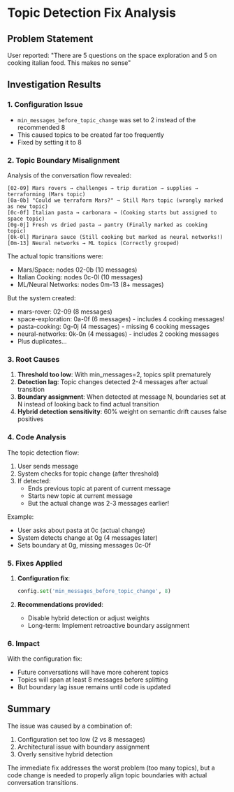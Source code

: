 # Topic Detection Fix Analysis

## Problem Statement

User reported: "There are 5 questions on the space exploration and 5 on cooking italian food. This makes no sense"

## Investigation Results

### 1. Configuration Issue
- `min_messages_before_topic_change` was set to 2 instead of the recommended 8
- This caused topics to be created far too frequently
- Fixed by setting it to 8

### 2. Topic Boundary Misalignment

Analysis of the conversation flow revealed:

```
[02-09] Mars rovers → challenges → trip duration → supplies → terraforming (Mars topic)
[0a-0b] "Could we terraform Mars?" → Still Mars topic (wrongly marked as new topic)
[0c-0f] Italian pasta → carbonara → (Cooking starts but assigned to space topic)
[0g-0j] Fresh vs dried pasta → pantry (Finally marked as cooking topic)
[0k-0l] Marinara sauce (Still cooking but marked as neural networks!)
[0m-13] Neural networks → ML topics (Correctly grouped)
```

The actual topic transitions were:
- Mars/Space: nodes 02-0b (10 messages)
- Italian Cooking: nodes 0c-0l (10 messages)
- ML/Neural Networks: nodes 0m-13 (8+ messages)

But the system created:
- mars-rover: 02-09 (8 messages)
- space-exploration: 0a-0f (6 messages) - includes 4 cooking messages!
- pasta-cooking: 0g-0j (4 messages) - missing 6 cooking messages
- neural-networks: 0k-0n (4 messages) - includes 2 cooking messages
- Plus duplicates...

### 3. Root Causes

1. **Threshold too low**: With min_messages=2, topics split prematurely
2. **Detection lag**: Topic changes detected 2-4 messages after actual transition
3. **Boundary assignment**: When detected at message N, boundaries set at N instead of looking back to find actual transition
4. **Hybrid detection sensitivity**: 60% weight on semantic drift causes false positives

### 4. Code Analysis

The topic detection flow:
1. User sends message
2. System checks for topic change (after threshold)
3. If detected:
   - Ends previous topic at parent of current message
   - Starts new topic at current message
   - But the actual change was 2-3 messages earlier!

Example:
- User asks about pasta at 0c (actual change)
- System detects change at 0g (4 messages later)
- Sets boundary at 0g, missing messages 0c-0f

### 5. Fixes Applied

1. **Configuration fix**:
   ```python
   config.set('min_messages_before_topic_change', 8)
   ```

2. **Recommendations provided**:
   - Disable hybrid detection or adjust weights
   - Long-term: Implement retroactive boundary assignment

### 6. Impact

With the configuration fix:
- Future conversations will have more coherent topics
- Topics will span at least 8 messages before splitting
- But boundary lag issue remains until code is updated

## Summary

The issue was caused by a combination of:
1. Configuration set too low (2 vs 8 messages)
2. Architectural issue with boundary assignment
3. Overly sensitive hybrid detection

The immediate fix addresses the worst problem (too many topics), but a code change is needed to properly align topic boundaries with actual conversation transitions.